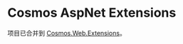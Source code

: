 # Cosmos AspNet Extensions

项目已合并到 [Cosmos.Web.Extensions](https://github.com/CosmosLoops/Cosmos.Web.Extensions)。